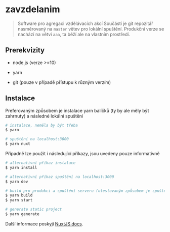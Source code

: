# zavzdelanim

> Software pro agregaci vzdělávacích akcí
> Součástí je git repozitář nasměrovaný na `master` větev pro lokální spuštění. Produkční verze se nachází na větvi `aaa`, ta běží ale na vlastním prostředí. 

## Prerekvizity

- node.js (verze >=10)

- yarn

- git (pouze v případě přístupu k různým verzím)

## Instalace

Preferovaným způsobem je instalace yarn balíčků (ty by ale měly být zahrnuty) a následné lokální spuštění

``` bash
# instalace, neměla by být třeba
$ yarn

# spuštění na localhost:3000
$ yarn nuxt

```

Případně lze použít i následující příkazy, jsou uvedeny pouze informativně

``` bash
# alternativní příkaz instalace
$ yarn install

# alternativní příkaz spuštění na localhost:3000
$ yarn dev

# build pro produkci a spuštění serveru (otestovaným způsobem je spuštění prvního příkazu a spuštění složky /dist vlastním způsobem na localhostu)
$ yarn build
$ yarn start

# generate static project
$ yarn generate
```

Další informace poskyjí [NuxtJS docs](https://nuxtjs.org).
